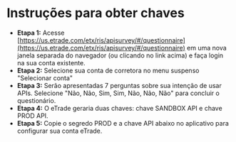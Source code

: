 # **Instruções para obter chaves**
- **Etapa 1:** Acesse [https://us.etrade.com/etx/ris/apisurvey/#/questionnaire](https://us.etrade.com/etx/ris/apisurvey/#/questionnaire) em uma nova janela separada do navegador (ou clicando no link acima) e faça login na sua conta existente.
- **Etapa 2:** Selecione sua conta de corretora no menu suspenso "Selecionar conta"
- **Etapa 3:** Serão apresentadas 7 perguntas sobre sua intenção de usar APIs. Selecione "Não, Não, Sim, Sim, Não, Não, Não" para concluir o questionário.
- **Etapa 4:** O eTrade geraria duas chaves: chave SANDBOX API e chave PROD API.
- **Etapa 5:** Copie o segredo PROD e a chave API abaixo no aplicativo para configurar sua conta eTrade.
